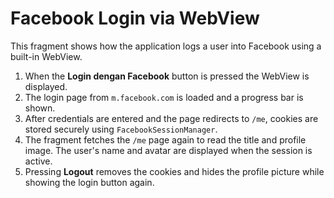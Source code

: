 # Facebook Login via WebView

This fragment shows how the application logs a user into Facebook using a built-in WebView.

1. When the **Login dengan Facebook** button is pressed the WebView is displayed.
2. The login page from `m.facebook.com` is loaded and a progress bar is shown.
3. After credentials are entered and the page redirects to `/me`, cookies are stored securely using `FacebookSessionManager`.
4. The fragment fetches the `/me` page again to read the title and profile image. The user's name and avatar are displayed when the session is active.
5. Pressing **Logout** removes the cookies and hides the profile picture while showing the login button again.
